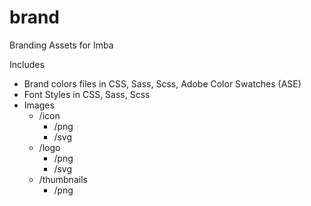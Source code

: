 # brand
Branding Assets for Imba

Includes
- Brand colors files in CSS, Sass, Scss, Adobe Color Swatches (ASE)
- Font Styles in CSS, Sass, Scss
- Images
    - /icon
        - /png
        - /svg
    - /logo
        - /png
        - /svg
    - /thumbnails
        - /png
